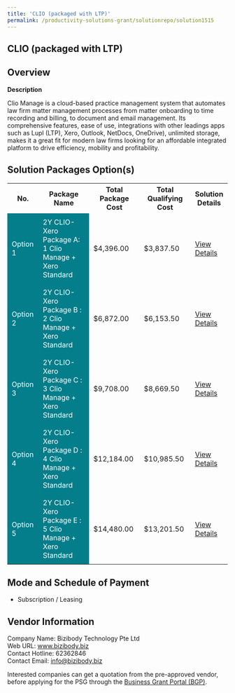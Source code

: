 ```yaml
---
title: 'CLIO (packaged with LTP)'
permalink: /productivity-solutions-grant/solutionrepo/solution1515
---
```


## CLIO (packaged with LTP)

## Overview

**Description**

Clio Manage is a cloud-based practice management system that automates law firm matter management processes from matter onboarding to time recording and billing, to document and email management. Its comprehensive features, ease of use, integrations with other leadings apps such as Lupl (LTP), Xero, Outlook, NetDocs, OneDrive), unlimited storage, makes it a great fit for modern law firms looking for an affordable integrated platform to drive efficiency, mobility and profitability.

## Solution Packages Option(s)

<table>
<tr>
<th><b>No.</b></th>
<th><b>Package Name</b></th>
<th><b>Total Package Cost</b></th>
<th><b>Total Qualifying Cost</b></th>
<th><b>Solution Details</b></th>
</tr>
<tr>
<td style='padding: 10px; background-color: #037E8A; color: #FFFFFF;'>Option 1</td>
<td style='padding: 10px; background-color: #037E8A; color: #FFFFFF;'>2Y CLIO-Xero Package A: 1 Clio Manage + Xero Standard</td>
<td style='padding: 10px;'>$4,396.00</td>
<td style='padding: 10px;'>$3,837.50</td>
<td style='padding: 10px;'><a href='/images/psg/Bizibody_Technology_with_LTP_26102023_Desensitised_Annex3_Part1.pdf' target='_blank'>View Details</a></td>
</tr>
<tr>
<td style='padding: 10px; background-color: #037E8A; color: #FFFFFF;'>Option 2</td>
<td style='padding: 10px; background-color: #037E8A; color: #FFFFFF;'>2Y CLIO-Xero Package B : 2 Clio Manage + Xero Standard</td>
<td style='padding: 10px;'>$6,872.00</td>
<td style='padding: 10px;'>$6,153.50</td>
<td style='padding: 10px;'><a href='/images/psg/Bizibody_Technology_with_LTP_26102023_Desensitised_Annex3_Part2.pdf' target='_blank'>View Details</a></td>
</tr>
<tr>
<td style='padding: 10px; background-color: #037E8A; color: #FFFFFF;'>Option 3</td>
<td style='padding: 10px; background-color: #037E8A; color: #FFFFFF;'>2Y CLIO-Xero Package C : 3 Clio Manage + Xero Standard</td>
<td style='padding: 10px;'>$9,708.00</td>
<td style='padding: 10px;'>$8,669.50</td>
<td style='padding: 10px;'><a href='/images/psg/Bizibody_Technology_with_LTP_26102023_Desensitised_Annex3_Part3.pdf' target='_blank'>View Details</a></td>
</tr>
<tr>
<td style='padding: 10px; background-color: #037E8A; color: #FFFFFF;'>Option 4</td>
<td style='padding: 10px; background-color: #037E8A; color: #FFFFFF;'>2Y CLIO-Xero Package D : 4 Clio Manage + Xero Standard</td>
<td style='padding: 10px;'>$12,184.00</td>
<td style='padding: 10px;'>$10,985.50</td>
<td style='padding: 10px;'><a href='/images/psg/Bizibody_Technology_with_LTP_26102023_Desensitised_Annex3_Part4.pdf' target='_blank'>View Details</a></td>
</tr>
<tr>
<td style='padding: 10px; background-color: #037E8A; color: #FFFFFF;'>Option 5</td>
<td style='padding: 10px; background-color: #037E8A; color: #FFFFFF;'>2Y CLIO-Xero Package E : 5 Clio Manage + Xero Standard</td>
<td style='padding: 10px;'>$14,480.00</td>
<td style='padding: 10px;'>$13,201.50</td>
<td style='padding: 10px;'><a href='/images/psg/Bizibody_Technology_with_LTP_26102023_Desensitised_Annex3_Part5.pdf' target='_blank'>View Details</a></td>
</tr>
</table>

## Mode and Schedule of Payment

 - Subscription / Leasing

## Vendor Information

 Company Name: Bizibody Technology Pte Ltd<br>Web URL: www.bizibody.biz <br>Contact Hotline: 62362846 <br>Contact Email: info@bizibody.biz <br>

Interested companies can get a quotation from the pre-approved vendor, before applying for the PSG through the <a href='https://www.businessgrants.gov.sg/' target='_blank' rel='noopener'>Business Grant Portal (BGP)</a>.

<script src="/jquery/resize-tables.js"></script>
